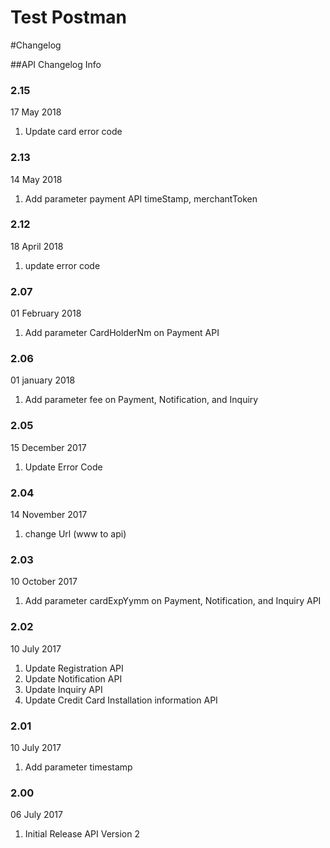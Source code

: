 # Test Postman

<div class="postman-run-button" data-postman-action="collection/import" data-postman-var-1="c99e333264e2df40bc6b"></div>

#Changelog

##API Changelog Info

### 2.15
17 May 2018
<ol type="1">
  <li>Update card error code
</ol>

### 2.13
14 May 2018
<ol type="1">
  <li>Add parameter payment API timeStamp, merchantToken
</ol>

### 2.12
18 April 2018
<ol type="1">
  <li>update error code
</ol>

### 2.07
01 February 2018
<ol type="1">
  <li>Add parameter CardHolderNm on Payment API
</ol>

### 2.06
01 january 2018
<ol type="1">
  <li>Add parameter fee on Payment, Notification, and Inquiry
</ol>

### 2.05
15 December 2017
<ol type="1">
  <li>Update Error Code
</ol>

### 2.04
14 November 2017
<ol type="1">
  <li>change Url (www to api)
</ol>

### 2.03
10 October 2017
<ol type="1">
  <li>Add parameter cardExpYymm on Payment, Notification, and Inquiry API
</ol>

### 2.02
10 July 2017
<ol type="1">
  <li>Update Registration API
  <li>Update Notification API
  <li>Update Inquiry API
  <li>Update Credit Card Installation information API
</ol>

### 2.01
10 July 2017
<ol type="1">
  <li>Add parameter timestamp
</ol>

### 2.00
06 July 2017
<ol type="1">
  <li>Initial Release API Version 2
</ol>
